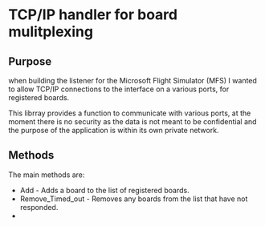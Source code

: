 # TCP/IP handler for board mulitplexing
## Purpose
when building the listener for the Microsoft Flight Simulator (MFS) 
I wanted to allow TCP/IP connections to the interface on a various ports, for registered boards.

This librray provides a function to communicate with various ports, at the moment there is no security
as the data is not meant to be confidential and the purpose of the application is within its own private network.

## Methods
The main methods are:

- Add - Adds a board to the list of registered boards.
- Remove_Timed_out - Removes any boards from the list that have not responded.
- 